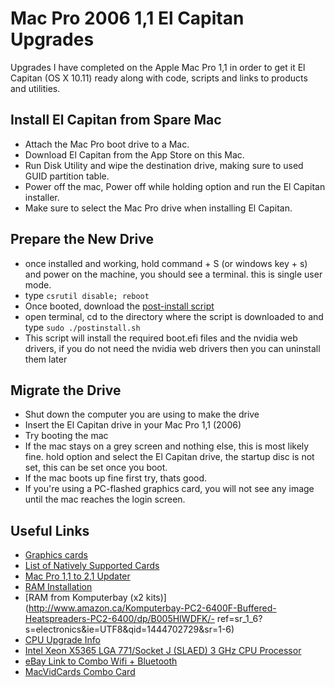# Mac Pro 2006 1,1 El Capitan Upgrades
Upgrades I have completed on the Apple Mac Pro 1,1 in order to get it El Capitan (OS X 10.11) ready along with code, scripts and links to products and utilities.

## Install El Capitan from Spare Mac
- Attach the Mac Pro boot drive to a Mac. 
- Download El Capitan from the App Store on this Mac.
- Run Disk Utility and wipe the destination drive, making sure to used GUID partition table. 
- Power off the mac, Power off while holding option and run the El Capitan installer.
- Make sure to select the Mac Pro drive when installing El Capitan. 

## Prepare the New Drive
- once installed and working, hold command + S (or windows key + s) and power on the machine, you should see a terminal. this is single user mode.
- type `csrutil disable; reboot`
- Once booted, download the [post-install script](/postinstall.sh)
- open terminal, cd to the directory where the script is downloaded to and type `sudo ./postinstall.sh`
- This script will install the required boot.efi files and the nvidia web drivers, if you do not need the nvidia web drivers then you can uninstall them later

## Migrate the Drive
- Shut down the computer you are using to make the drive
- Insert the El Capitan drive in your Mac Pro 1,1 (2006)
- Try booting the mac
- If the mac stays on a grey screen and nothing else, this is most likely fine. hold option and select the El Capitan drive, the startup disc is not set, this can be set once you boot.
- If the mac boots up fine first try, thats good.
- If you're using a PC-flashed graphics card, you will not see any image until the mac reaches the login screen. 

## Useful Links
- [Graphics cards](http://forums.macrumors.com/threads/mac-pro-1-1-10-9-2-tiamo-graphic-card-suggestions.1712192/)
- [List of Natively Supported Cards](http://forum.netkas.org/index.php/topic,2187.0.html)
- [Mac Pro 1,1 to 2,1 Updater](http://www.xlr8yourmac.com/archives/sep11/091911.html)
- [RAM Installation](http://www.everymac.com/systems/apple/mac_pro/faq/mac-pro-how-to-upgrade-memory-what-type-ram.html)
- [RAM from Komputerbay (x2 kits)](http://www.amazon.ca/Komputerbay-PC2-6400F-Buffered-Heatspreaders-PC2-6400/dp/B005HIWDFK/- ref=sr_1_6?s=electronics&ie=UTF8&qid=1444702729&sr=1-6)
- [CPU Upgrade Info](http://www.xlr8yourmac.com/feedback/2006MacProDual5355CPUs.html)
- [Intel Xeon X5365 LGA 771/Socket J (SLAED) 3 GHz CPU Processor](http://ark.intel.com/products/30702/Intel-Xeon-Processor-X5365-8M-Cache-3_00-GHz-1333-MHz-FSB)
- [eBay Link to Combo Wifi + Bluetooth](http://www.ebay.com/itm/Genuine-Apple-Airport-WiFi-802-11ac-Bluetooth-4-0-w-Adapter-Mac-Pro-1-1-3-1-/261855902238?hash=item3cf7d3fa1e)
- [MacVidCards Combo Card](http://www.macvidcards.com/store/p33/Wifi_AC_and_Bluetooth_Airport_Card.html)


